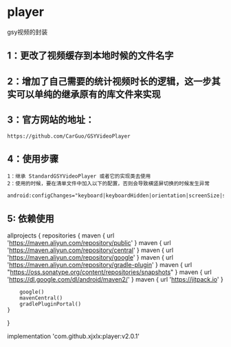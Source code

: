 # player

gsy视频的封装

## 1：更改了视频缓存到本地时候的文件名字

## 2：增加了自己需要的统计视频时长的逻辑，这一步其实可以单纯的继承原有的库文件来实现

## 3：官方网站的地址：

    https://github.com/CarGuo/GSYVideoPlayer

## 4：使用步骤

    1：继承 StandardGSYVideoPlayer 或者它的实现类去使用
    2：使用的时候，要在清单文件中加入以下的配置，否则会导致横竖屏切换的时候发生异常  
            android:configChanges="keyboard|keyboardHidden|orientation|screenSize|screenLayout|smallestScreenSize|uiMode"

## 5: 依赖使用
allprojects {
    repositories {
        maven { url 'https://maven.aliyun.com/repository/public' }
        maven { url 'https://maven.aliyun.com/repository/central' }
        maven { url 'https://maven.aliyun.com/repository/google' }
        maven { url 'https://maven.aliyun.com/repository/gradle-plugin' }
        maven { url "https://oss.sonatype.org/content/repositories/snapshots" }
        maven { url 'https://dl.google.com/dl/android/maven2/' }
        maven { url 'https://jitpack.io' }

        google()
        mavenCentral()
        gradlePluginPortal()
    }
}
        
implementation 'com.github.xjxlx:player:v2.0.1'
